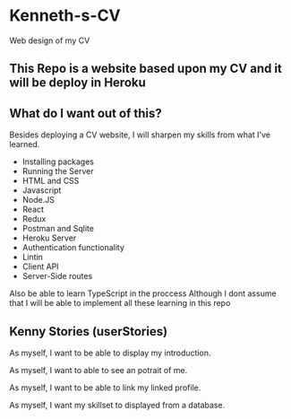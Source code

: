 # Kenneth-s-CV
Web design of my CV


## This Repo is a website based upon my CV and it will be deploy in Heroku

## What do I want out of this?
Besides deploying a CV website, I will sharpen my skills from what I've learned.
 - Installing packages
 - Running the Server
 - HTML and CSS
 - Javascript
 - Node.JS
 - React 
 - Redux
 - Postman and Sqlite
 - Heroku Server
 - Authentication functionality 
 - Lintin 
 - Client API 
 - Server-Side routes
 
 Also be able to learn TypeScript in the proccess
 Although I dont assume that I will be able to implement all these learning in this repo

## Kenny Stories (userStories)

As myself, I want to be able to display my introduction.

As myself, I want to able to see an potrait of me.

As myself, I want to be able to link my linked profile.

As myself, I want my skillset to displayed from a database.

